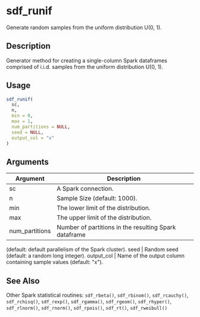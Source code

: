 # sdf_runif


Generate random samples from the uniform distribution U(0, 1).




## Description

Generator method for creating a single-column Spark dataframes comprised of
i.i.d. samples from the uniform distribution U(0, 1).





## Usage
```r
sdf_runif(
  sc,
  n,
  min = 0,
  max = 1,
  num_partitions = NULL,
  seed = NULL,
  output_col = "x"
)
```




## Arguments


Argument      |Description
------------- |----------------
sc | A Spark connection.
n | Sample Size (default: 1000).
min | The lower limit of the distribution.
max | The upper limit of the distribution.
num_partitions | Number of partitions in the resulting Spark dataframe
(default: default parallelism of the Spark cluster).
seed | Random seed (default: a random long integer).
output_col | Name of the output column containing sample values (default: "x").







## See Also

Other Spark statistical routines: 
`sdf_rbeta()`,
`sdf_rbinom()`,
`sdf_rcauchy()`,
`sdf_rchisq()`,
`sdf_rexp()`,
`sdf_rgamma()`,
`sdf_rgeom()`,
`sdf_rhyper()`,
`sdf_rlnorm()`,
`sdf_rnorm()`,
`sdf_rpois()`,
`sdf_rt()`,
`sdf_rweibull()`




